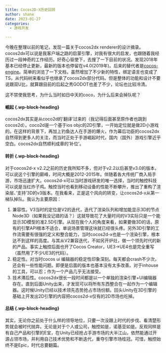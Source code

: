 ```yaml
---
title: Cocos2D-X历史回顾
author: shane
date: 2023-01-27
categories:
  - 游戏开发

---
```

今晚在整理以前的笔记，发现一篇关于cocos2dx renderer的设计摘录。cocos2dx可以说是我客户端之路的启蒙引擎，对我有很大的启发，也跟随着我经历过一段神奇的工作经历。好奇心驱使下，去搜了一下目前的状况。发现2018年基本已经停止更新，最新的版本也停留在v4.0(2019年)。后来的替代者是<a href="https://github.com/cocos/cocos-engine" data-type="URL" data-id="https://github.com/cocos/cocos-engine">cocos-engine</a>。简单的浏览了一下文档，虽然增加了不少新的特性，绑定语言也变成了TS，从代码树来看似乎也继承了cocos2dx部分代码。但是整体的功能和设计不要说跟双U比，就算跟目前的后起之秀GODOT也差了不少，论坛也比较冷清。

这不禁使我思考，为什么当时如日中天的coco，为什么后来会掉队呢？

#### 崛起 {.wp-block-heading}

cocos2dx其实是从coco2d的&#8217;翻译&#8217;过来的（我记得后面甚至原作者也跳到cocos2d）。coco2d是一个基于ios objc的2D引擎，一开始定位就是做2D小游戏的。在这样的背景下，再加上钓鱼达人在手游的爆火，作为幕后功臣的cocos2dx自然得到更多人的关注，而当时正处于手游崛起时代，国内（国外）游戏引擎近乎空白。cocos2dx自然顺利成章的&#8217;补位&#8217;。

#### 转折 {.wp-block-heading}

对于cocos2d-x v2.2之前的历史我所知不多，但对于v2.2以后甚至v3.0的版本，可以说这个引擎的巅峰，时间大概是2012-2015年。伴随着各大传统厂商入局手游，市场迅速扩大。cocos2d-x可以当时游戏研发的唯一选择，当时的触控科技可以说是当红炸子鸡。触控当时也看到移动设备的性能不断攀升，推出了重构了渲染层、&#8217;支持&#8217;3D的v3版本。在我看来，正是这个风向的转变，让cocos2d-x从第一梯队掉队。我认为主要原因：

<ol class="wp-block-list">
  <li>
    兼容性。V3当时的定位是V2的迭代，迭代了渲染队列和增加能显示3D的节点Node3D（如果我没记错的话？）这就导致花了大量时间的V3实际只是一个能显示3D模型的准2.5D引擎。从现在我个人的角度来看，如果要做3D的话，原有的引擎API根本不适合，单说场景管理这块就已经很头疼。另外3D引擎的工作流需要有很强的定义和整合能力，当时cocos2d-x也是一个渲染引擎，根本达不到这样的高度。与其从V2兼容迭代，不如另开炉灶，做一个领先时代的新的产品。事实上触控后面也开了Cocos Creator，UE3->UE4也是完全重写（虽然用了不少UE3的代码）。
  </li>
  <li>
    稳定性。对当时cocos ui 编辑器的稳定性印象深刻。每天都会crash不少次，还会有一些性能问题。即便是后面的版本也基本没有太多改善。对于inhouse的工具，可以忍；作为一个产品几乎无法接受。
  </li>
  <li>
    技术滞后性。cocos2dx很长一段时间都是以一个单独的渲染引擎+UI编辑器存在。直到后面Unity出来，才发现可以将所有东西整合在一起作为一个编辑器。这时候Unity已经以技术领先态势抢占市场份额。回头Unity在3D引擎的基础上开发出2D引擎的内容把cocos2d-x仅有的2D市场也吃掉。
  </li>
</ol>

#### 总结 {.wp-block-heading}

其实，无论你之前处于什么样的领导地位，只要一次没跟上时代的步伐、看清楚形势就会被时代抛弃。无论是对于个人或公司，触控如是，诺基亚如是。反观同样是有自己产品和引擎的E宝，在Unity已经抢占手游市场的大半江山，依然能通过开源占领市场，并利用自己技术优势和不断迭代，重夺引擎市场桂冠。可惜，触控始终不是Epic，时代总要翻篇。